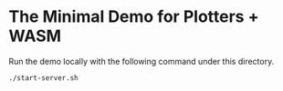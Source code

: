 # The Minimal Demo for Plotters + WASM

Run the demo locally with the following command under this directory.

```
./start-server.sh
```
